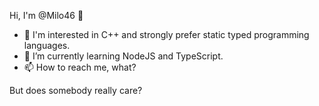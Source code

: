 Hi, I'm @Milo46 👋
- 👀 I'm interested in C++ and strongly prefer static typed programming languages.
- 🌱 I’m currently learning NodeJS and TypeScript.
- 📫 How to reach me, what?

But does somebody really care?

<!---
Milo46/Milo46 is a ✨ special ✨ repository because its `README.md` (this file) appears on your GitHub profile.
You can click the Preview link to take a look at your changes.
--->
